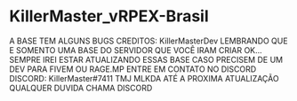 # KillerMaster_vRPEX-Brasil
A BASE TEM ALGUNS BUGS 
CREDITOS: KillerMasterDev
LEMBRANDO QUE E SOMENTO UMA BASE DO SERVIDOR QUE VOCÊ IRAM CRIAR OK...
SEMPRE IREI ESTAR ATUALIZANDO ESSAS BASE
CASO PRECISEM DE UM DEV PARA FIVEM OU RAGE.MP ENTRE EM CONTATO NO DISCORD
DISCORD: KillerMaster#7411
TMJ MLKDA ATÉ A PROXIMA ATUALIZAÇÃO QUALQUER DUVIDA CHAMA DISCORD
